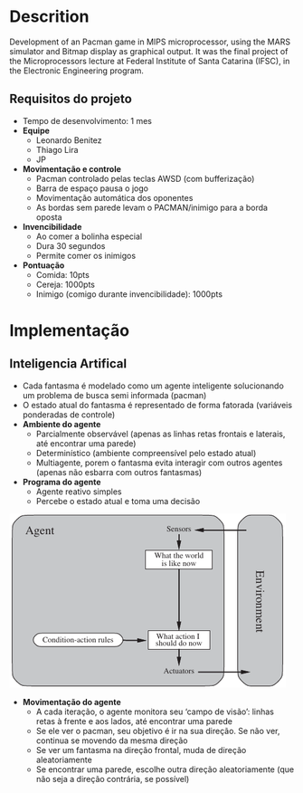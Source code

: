 # Descrition

Development of an Pacman game in MIPS microprocessor, using the MARS simulator and Bitmap display as graphical output.
It was the final project of the Microprocessors lecture at Federal Institute of Santa Catarina (IFSC), in the Electronic Engineering program.

## Requisitos do projeto

* Tempo de desenvolvimento: 1 mes
* **Equipe**
  * Leonardo Benitez
  * Thiago Lira
  * JP
* **Movimentação e controle**
  * Pacman controlado pelas teclas AWSD (com bufferização)
  * Barra de espaço pausa o jogo
  * Movimentação automática dos oponentes
  * As bordas sem parede levam o PACMAN/inimigo para a borda oposta
* **Invencibilidade**
  * Ao comer a bolinha especial
  * Dura 30 segundos
  * Permite comer os inimigos
* **Pontuação**
  * Comida: 10pts
  * Cereja: 1000pts
  * Inimigo (comigo durante invencibilidade): 1000pts

# Implementação
## Inteligencia Artifical
* Cada fantasma é modelado como um agente inteligente solucionando um problema de busca semi informada (pacman)
* O estado atual do fantasma é representado de forma fatorada (variáveis ponderadas de controle)
* **Ambiente do agente**
  * Parcialmente observável (apenas as linhas retas frontais e laterais, até encontrar uma parede)
  * Determinístico (ambiente compreensível pelo estado atual)
  * Multiagente, porem o fantasma evita interagir com outros agentes (apenas não esbarra com outros fantasmas)  
* **Programa do agente**
  * Agente reativo simples
  * Percebe o estado atual e toma uma decisão 

![1560557635419](Images/1560557635419.png)

* **Movimentação do agente**
  * A cada iteração, o agente monitora seu ‘campo de visão’: linhas retas à frente e aos lados, até encontrar uma parede
  * Se ele ver o pacman, seu objetivo é ir na sua direção. Se não ver, continua se movendo da mesma direção
  * Se ver um fantasma na direção frontal, muda de direção aleatoriamente
  * Se encontrar uma parede, escolhe outra direção aleatoriamente (que não seja a direção contrária, se possível)
